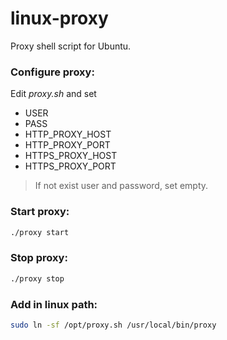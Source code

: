 linux-proxy
===
Proxy shell script for Ubuntu.

### Configure proxy:
Edit *proxy.sh* and set
* USER
* PASS
* HTTP_PROXY_HOST
* HTTP_PROXY_PORT
* HTTPS_PROXY_HOST
* HTTPS_PROXY_PORT

> If not exist user and password, set empty.

### Start proxy:
```sh
./proxy start
```

### Stop proxy:
```sh
./proxy stop
```

### Add in linux path:
```sh
sudo ln -sf /opt/proxy.sh /usr/local/bin/proxy
```
